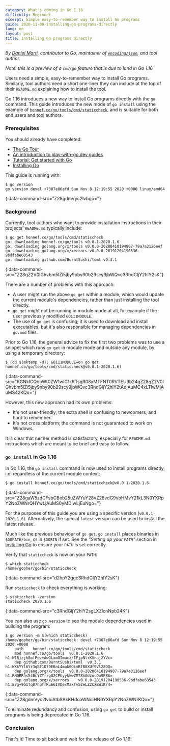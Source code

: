 ```yaml
---
category: What's coming in Go 1.16
difficulty: Beginner
excerpt: Simple easy-to-remember way to install Go programs
guide: 2020-11-09-installing-go-programs-directly
lang: en
layout: post
title: Installing Go programs directly
---
```


_By [Daniel Martí](https://mvdan.cc), contributor to Go, maintainer of
[`encoding/json`](https://pkg.go.dev/encoding/json), and tool author._

_Note: this is a preview of a `cmd/go` feature that is due to land in Go 1.16_

Users need a simple, easy-to-remember way to install Go programs. Similarly, tool authors need a short one-liner they
can include at the top of their `README.md` explaining how to install the tool.

Go 1.16 introduces a new way to install Go programs directly with the `go` command. This guide
introduces the new mode of `go install` using the example of
[`honnef.co/go/tools/cmd/staticcheck`](https://staticcheck.io/), and is suitable for both end users and tool authors.

### Prerequisites

You should already have completed:

* [The Go Tour](https://tour.golang.org/)
* [An introduction to play-with-go.dev guides](/intro-to-play-with-go-dev/)
* [Tutorial: Get started with Go](/get-started-with-go/)
* [Installing Go](/installing-go_go115_en)

This guide is running with:

```.term1
$ go version
go version devel +7307e86afd Sun Nov 8 12:19:55 2020 +0000 linux/amd64
```
{:data-command-src="Z28gdmVyc2lvbgo="}

### Background

Currently, tool authors who want to provide installation instructions in their projects' `README.md` typically include:

```.term1
$ go get honnef.co/go/tools/cmd/staticcheck
go: downloading honnef.co/go/tools v0.0.1-2020.1.6
go: downloading golang.org/x/tools v0.0.0-20200410194907-79a7a3126eef
go: downloading golang.org/x/xerrors v0.0.0-20191204190536-9bdfabe68543
go: downloading github.com/BurntSushi/toml v0.3.1
```
{:data-command-src="Z28gZ2V0IGhvbm5lZi5jby9nby90b29scy9jbWQvc3RhdGljY2hlY2sK"}

There are a number of problems with this approach:

* A user might run the above `go get` within a module, which would
  update the current module's dependencies, rather than just installing the tool directly.
* `go get` might not be running in module mode at all, for example
  if the user previously modified `GO111MODULE`.
* The use of `go get` is confusing; it is used to download and install executables,
  but it's also responsible for managing dependencies in `go.mod` files.

Prior to Go 1.16, the general advice to fix the first two problems was to use a snippet
which runs `go get` in module mode and outside any module, by using a temporary directory:

```.term1
$ (cd $(mktemp -d); GO111MODULE=on go get honnef.co/go/tools/cmd/staticcheck@v0.0.1-2020.1.6)
```
{:data-command-src="KGNkICQobWt0ZW1wIC1kKTsgR08xMTFNT0RVTEU9b24gZ28gZ2V0IGhvbm5lZi5jby9nby90b29scy9jbWQvc3RhdGljY2hlY2tAdjAuMC4xLTIwMjAuMS42KQo="}

However, this new approach had its own problems:

* It's not user-friendly; the extra shell is confusing to newcomers, and hard to remember.
* It's not cross platform; the command is not guaranteed to work on Windows.

It is clear that neither method is satisfactory, especially for `README.md`
instructions which are meant to be brief and easy to follow.

### `go install` in Go 1.16

In Go 1.16, the `go install` command is now used to install programs directly, i.e. regardless of the current
module context:

```.term1
$ go install honnef.co/go/tools/cmd/staticcheck@v0.0.1-2020.1.6
```
{:data-command-src="Z28gaW5zdGFsbCBob25uZWYuY28vZ28vdG9vbHMvY21kL3N0YXRpY2NoZWNrQHYwLjAuMS0yMDIwLjEuNgo="}

For the purposes of this guide you are using a specific version (`v0.0.1-2020.1.6`). Alternatively,
the special `latest` version can be used to install the latest release.

Much like the previous behaviour of `go get`, `go install` places binaries in `$GOPATH/bin`,
or in `$GOBIN` if set. See the _"Setting up your `PATH`"_ section in [Installing Go](/installing-go_go115_en) to ensure
your `PATH` is set correctly.

Verify that `staticcheck` is now on your `PATH`:

```.term1
$ which staticcheck
/home/gopher/go/bin/staticcheck
```
{:data-command-src="d2hpY2ggc3RhdGljY2hlY2sK"}

Run `staticcheck` to check everything is working:

```.term1
$ staticcheck -version
staticcheck 2020.1.6
```
{:data-command-src="c3RhdGljY2hlY2sgLXZlcnNpb24K"}

You can also use `go version` to see the module dependencies used in building the program:

```.term1
$ go version -m $(which staticcheck)
/home/gopher/go/bin/staticcheck: devel +7307e86afd Sun Nov 8 12:19:55 2020 +0000
	path	honnef.co/go/tools/cmd/staticcheck
	mod	honnef.co/go/tools	v0.0.1-2020.1.6	h1:W18jzjh8mfPez+AwGLxmOImucz/IFjpNlrKVnaj2YVc=
	dep	github.com/BurntSushi/toml	v0.3.1	h1:WXkYYl6Yr3qBf1K79EBnL4mak0OimBfB0XUf9Vl28OQ=
	dep	golang.org/x/tools	v0.0.0-20200410194907-79a7a3126eef	h1:RHORRhs540cYZYrzgU2CPUyykkwZM78hGdzocOo9P8A=
	dep	golang.org/x/xerrors	v0.0.0-20191204190536-9bdfabe68543	h1:E7g+9GITq07hpfrRu66IVDexMakfv52eLZ2CXBWiKr4=
```
{:data-command-src="Z28gdmVyc2lvbiAtbSAkKHdoaWNoIHN0YXRpY2NoZWNrKQo="}

To eliminate redundancy and confusion, using `go get` to build or
install programs is being deprecated in Go 1.16.

### Conclusion

That's it! Time to sit back and wait for the release of Go 1.16!
<script>let pageGuide="2020-11-09-installing-go-programs-directly"; let pageLanguage="en"; let pageScenario="go116";</script>
